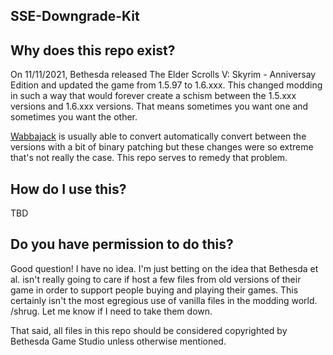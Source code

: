 ## SSE-Downgrade-Kit

## Why does this repo exist?

On 11/11/2021, Bethesda released The Elder Scrolls V: Skyrim - Anniversay Edition and updated the game from 1.5.97 to 1.6.xxx. This changed modding in such a way that would forever create a schism between the 1.5.xxx versions and 1.6.xxx versions. That means sometimes you want one and sometimes you want the other.

[Wabbajack](http://www.wabbajack.org/) is usually able to convert automatically convert between the versions with a bit of binary patching but these changes were so extreme that's not really the case. This repo serves to remedy that problem.

## How do I use this?

TBD

## Do you have permission to do this?

Good question! I have no idea. I'm just betting on the idea that Bethesda et al. isn't really going to care if host a few files from old versions of their game in order to support people buying and playing their games. This certainly isn't the most egregious use of vanilla files in the modding world. /shrug. Let me know if I need to take them down.

That said, all files in this repo should be considered copyrighted by Bethesda Game Studio unless otherwise mentioned.
